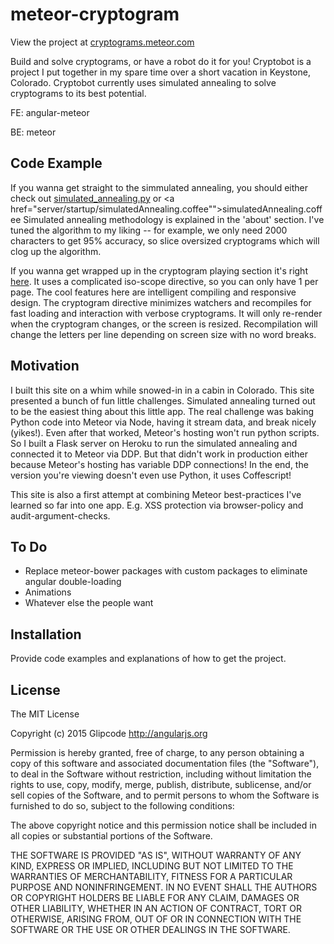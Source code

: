 # meteor-cryptogram
View the project at <a href="http://cryptograms.meteor.com">cryptograms.meteor.com</a>

Build and solve cryptograms, or have a robot do it for you!
Cryptobot is a project I put together in my spare time over a short vacation in Keystone, Colorado. Cryptobot currently uses simulated annealing to solve cryptograms to its best potential.

FE: angular-meteor

BE: meteor

## Code Example

If you wanna get straight to the simmulated annealing, you should either check out <a href="public/scripts/simulated_annealing.py">simulated_annealing.py</a> or <a href="server/startup/simulatedAnnealing.coffee"">simulatedAnnealing.coffee</a>
Simulated annealing methodology is explained in the 'about' section. I've tuned the algorithm to my liking -- for example, we only need 2000 characters to get 95% accuracy, so slice oversized cryptograms which will clog up the algorithm.

If you wanna get wrapped up in the cryptogram playing section it's right <a href="client/cryptogram">here</a>. 
It uses a complicated iso-scope directive, so you can only have 1 per page. 
The cool features here are intelligent compiling and responsive design. 
The cryptogram directive minimizes watchers and recompiles for fast loading and interaction with verbose cryptograms. 
It will only re-render when the cryptogram changes, or the screen is resized. 
Recompilation will change the letters per line depending on screen size with no word breaks.

## Motivation

I built this site on a whim while snowed-in in a cabin in Colorado. 
This site presented a bunch of fun little challenges. 
Simulated annealing turned out to be the easiest thing about this little app. 
The real challenge was baking Python code into Meteor via Node, having it stream data, and break nicely (yikes!). Even after that worked, Meteor's hosting won't run python scripts. So I built a Flask server on Heroku to run the simulated annealing and connected it to Meteor via DDP. But that didn't work in production either because Meteor's hosting has variable DDP connections! In the end, the version you're viewing doesn't even use Python, it uses Coffescript!

This site is also a first attempt at combining Meteor best-practices I've learned so far into one app. E.g. XSS protection via browser-policy and audit-argument-checks.

## To Do

-  Replace meteor-bower packages with custom packages to eliminate angular double-loading
-  Animations
-  Whatever else the people want

## Installation

Provide code examples and explanations of how to get the project.

## License

The MIT License

Copyright (c) 2015 Glipcode http://angularjs.org

Permission is hereby granted, free of charge, to any person obtaining a copy
of this software and associated documentation files (the "Software"), to deal
in the Software without restriction, including without limitation the rights
to use, copy, modify, merge, publish, distribute, sublicense, and/or sell
copies of the Software, and to permit persons to whom the Software is
furnished to do so, subject to the following conditions:

The above copyright notice and this permission notice shall be included in
all copies or substantial portions of the Software.

THE SOFTWARE IS PROVIDED "AS IS", WITHOUT WARRANTY OF ANY KIND, EXPRESS OR
IMPLIED, INCLUDING BUT NOT LIMITED TO THE WARRANTIES OF MERCHANTABILITY,
FITNESS FOR A PARTICULAR PURPOSE AND NONINFRINGEMENT. IN NO EVENT SHALL THE
AUTHORS OR COPYRIGHT HOLDERS BE LIABLE FOR ANY CLAIM, DAMAGES OR OTHER
LIABILITY, WHETHER IN AN ACTION OF CONTRACT, TORT OR OTHERWISE, ARISING FROM,
OUT OF OR IN CONNECTION WITH THE SOFTWARE OR THE USE OR OTHER DEALINGS IN
THE SOFTWARE.
